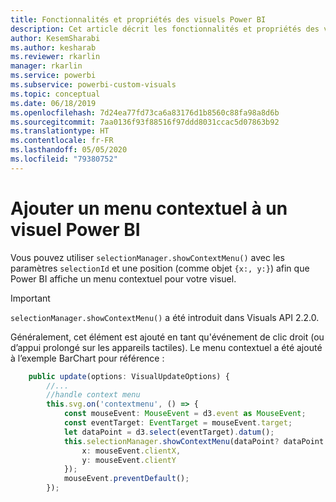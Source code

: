 ```yaml
---
title: Fonctionnalités et propriétés des visuels Power BI
description: Cet article décrit les fonctionnalités et propriétés des visuels Power BI.
author: KesemSharabi
ms.author: kesharab
ms.reviewer: rkarlin
manager: rkarlin
ms.service: powerbi
ms.subservice: powerbi-custom-visuals
ms.topic: conceptual
ms.date: 06/18/2019
ms.openlocfilehash: 7d24ea77fd73ca6a83176d1b8560c88fa98a8d6b
ms.sourcegitcommit: 7aa0136f93f88516f97ddd8031ccac5d07863b92
ms.translationtype: HT
ms.contentlocale: fr-FR
ms.lasthandoff: 05/05/2020
ms.locfileid: "79380752"
---
```

# <a name="add-context-menu-to-power-bi-visual"></a>Ajouter un menu contextuel à un visuel Power BI

Vous pouvez utiliser `selectionManager.showContextMenu()` avec les paramètres `selectionId` et une position (comme objet `{x:, y:}`) afin que Power BI affiche un menu contextuel pour votre visuel.

> [!IMPORTANT]
> `selectionManager.showContextMenu()` a été introduit dans Visuals API 2.2.0.

Généralement, cet élément est ajouté en tant qu'événement de clic droit (ou d’appui prolongé sur les appareils tactiles). Le menu contextuel a été ajouté à l’exemple BarChart pour référence :

```typescript
    public update(options: VisualUpdateOptions) {
        //...
        //handle context menu
        this.svg.on('contextmenu', () => {
            const mouseEvent: MouseEvent = d3.event as MouseEvent;
            const eventTarget: EventTarget = mouseEvent.target;
            let dataPoint = d3.select(eventTarget).datum();
            this.selectionManager.showContextMenu(dataPoint? dataPoint.selectionId : {}, {
                x: mouseEvent.clientX,
                y: mouseEvent.clientY
            });
            mouseEvent.preventDefault();
        });
```
